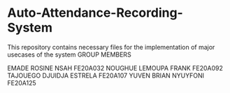 # Auto-Attendance-Recording-System
This repository contains necessary files for the implementation of major usecases of the system
GROUP MEMBERS

EMADE ROSINE NSAH  FE20A032
NOUGHUE LEMOUPA FRANK  FE20A092
TAJOUEGO DJUIDJA ESTRELA  FE20A107
YUVEN BRIAN NYUYFONI  FE20A125
